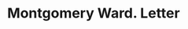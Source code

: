 ---
doi: 10.7916/D82J7PWR
date_other: '1922'
date_other_textual: '1922'
form: correspondence
genre:
- Letters (correspondence)
name:
- Montgomery Ward
object_in_context_url: https://biggert.cul.columbia.edu/items/view/ave_biggert_00680
subject_hierarchical_geographic:
- St. Paul, Minnesota, United States
subject_name:
- Montgomery Ward
title: Montgomery Ward. Letter
sort_title: Montgomery Ward. Letter
call_number: ave_biggert_00680
coordinates:
- 44.94416666666666,-93.0936111111111
pid: ave_biggert_00680
identifiers: ave_biggert_00680
thumbnail: https://derivativo-2.library.columbia.edu/iiif/2/ldpd:345521/full/!256,256/0/native.jpg
permalink: "/items/ave_biggert_00680/"
layout: iiif-image-page
---